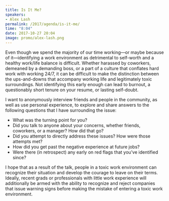 ```yaml
---
title: Is It Me?
speakers:
- Alex Lash
permalink: /2017/agenda/is-it-me/
time: "8:04"
date: 2017-10-27 20:04
image: promo/alex-lash.png
---
```


Even though we spend the majority of our time working—or maybe because of it—identifying a work environment as detrimental to self-worth and a healthy work/life balance is difficult. Whether harassed by coworkers, demeaned by a demanding boss, or a part of a culture that conflates hard work with working 24/7, it can be difficult to make the distinction between the ups-and-downs that accompany working life and legitimately toxic surroundings. Not identifying this early enough can lead to burnout, a questionably short tenure on your resume, or lasting self-doubt.  

I want to anonymously interview friends and people in the community, as well as use personal experience, to explore and share answers to the following questions that I have surrounding the issue:
- What was the turning point for you?
- Did you talk to anyone about your concerns, whether friends, coworkers, or a manager? How did that go?
- Did you attempt to directly address these issues? How were those attempts met?
- How did you get past the negative experience at future jobs?
- Were there (in retrospect) any early on red flags that you’ve identified since? 

I hope that as a result of the talk, people in a toxic work environment can recognize their situation and develop the courage to leave on their terms. Ideally, recent grads or professionals with little work experience will additionally be armed with the ability to recognize and reject companies that issue warning signs before making the mistake of entering a toxic work environment.
